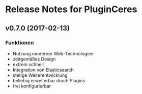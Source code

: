 # Release Notes for PluginCeres

## v0.7.0 (2017-02-13)

### Funktionen
- Nutzung moderner Web-Technologien
- zeitgemäßes Design
- extrem schnell
- Integration von Elasticsearch
- stetige Weiterentwicklung
- beliebig erweiterbar durch Plugins
- frei konfigurierbar